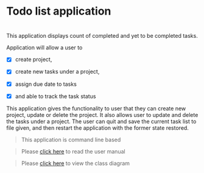 # Todo list application <h1>

This application displays count of completed and yet to be completed tasks.

Application will allow a user to
- [x] create project,
- [x] create new tasks under a project,
- [x] assign due date to tasks
- [x] and able to track the task status


This application gives the functionality to user that they can create new project, update or delete the project.
It also allows user to update and delete the tasks under a project.
The user can quit and save the current task list to file given, and then restart the application with the former state restored. 

> This application is command line based

> Please [click here](UserManual.md) to read the user manual

> Please [click here](classDiagram.md) to view the class diagram


